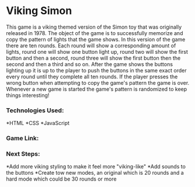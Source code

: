 # Viking Simon

This game is a viking themed version of the Simon toy that was originally released in 1978. The object of the game is to successfully memorize and copy the pattern of lights that the game shows. In this version of the game there are ten rounds. Each round will show a corresponding amount of lights, round one will show one button light up, round two will show the first button and then a second, round three will show the first button then the second and then a third and so on. After the game shows the buttons lighting up it is up to the player to push the buttons in the same exact order every round until they complete all ten rounds. If the player presses the wrong button when attempting to copy the game's pattern the game is over. Whenever a new game is started the game's pattern is randomized to keep things interesting! 

### Technologies Used:
*HTML
*CSS
*JavaScript

### Game Link:

### Next Steps:
*Add more viking styling to make it feel more "viking-like"
*Add sounds to the buttons
*Create tow new modes, an original which is 20 rounds and a hard mode which could be 30 rounds or more



